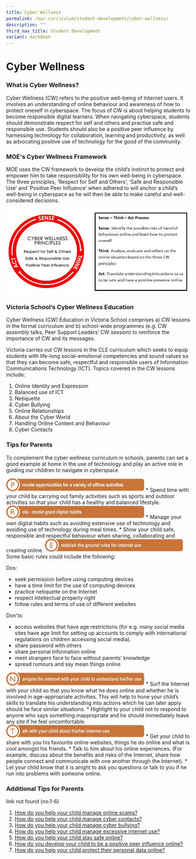 ```yaml
---
title: Cyber Wellness
permalink: /our-curriculum/student-development/cyber-wellness/
description: ""
third_nav_title: Student Development
variant: markdown
---
```

# **Cyber Wellness**

### What is Cyber Wellness?

Cyber Wellness (CW) refers to the positive well-being of Internet users. It involves an understanding of online behaviour and awareness of how to protect oneself in cyberspace. The focus of CW is about helping students to become responsible digital learners. When navigating cyberspace, students should demonstrate respect for self and others and practise safe and responsible use. Students should also be a positive peer influence by harnessing technology for collaboration, learning and productivity, as well as advocating positive use of technology for the good of the community.

### MOE's Cyber Wellness Framework

MOE uses the CW framework to develop the child’s instinct to protect and empower him to take responsibility for his own well-being in cyberspace. The three principles, ‘Respect for Self and Others’, ‘Safe and Responsible Use’ and ‘Positive Peer Influence’ when adhered to will anchor a child’s well-being in cyberspace as he will then be able to make careful and well-considered decisions.

![](/images/Cyber-Wellness-Principles.png)

### Victoria School’s Cyber Wellness Education

Cyber Wellness (CW) Education in Victoria School comprises a) CW lessons in the formal curriculum and b) school-wide programmes (e.g. CW assembly talks, Peer Support Leaders’ CW session) to reinforce the importance of CW and its messages.

Victoria carries out CW lessons in the CLE curriculum which seeks to equip students with life-long social-emotional competencies and sound values so that they can become safe, respectful and responsible users of Information Communications Technology (ICT). Topics covered in the CW lessons include:

1.  Online Identity and Expression
2.  Balanced use of ICT
3.  Netiquette
4.  Cyber Bullying
5.  Online Relationships
6.  About the Cyber World
7.  Handling Online Content and Behaviour
8.  Cyber Contacts


### Tips for Parents

To complement the cyber wellness curriculum in schools, parents can set a good example at home in the use of technology and play an active role in guiding our children to navigate in cyberspace


<img src="/images/P-1.jpg" style="width:75%">
*   Spend time with your child by carrying out family activities such as sports and outdoor activities so that your child has a healthy and balanced lifestyle.

<img src="/images/R-1.jpg" style="width:75%">
*   Manage your own digital habits such as avoiding extensive use of technology and avoiding use of technology during meal times.
*   Show your child safe, responsible and respectful behaviour when sharing, collaborating and creating online.

<img src="/images/E-1.jpg" style="width:75%">
Some basic rules could include the following:

Dos:

*   seek permission before using computing devices
*   have a time limit for the use of computing devices
*   practice netiquette on the Internet
*   respect intellectual property right
*   follow rules and terms of use of different websites

Don'ts:

*   access websites that have age restrictions (for e.g. many social media sites have age limit for setting up accounts to comply with international regulations on children accessing social media).
*   share password with others
*   share personal information online
*   meet strangers face to face without parents’ knowledge
*   spread rumours and say mean things online

<img src="/images/N-1.jpg" style="width:75%">
*   Surf the Internet with your child so that you know what he does online and whether he is involved in age-appropriate activities. This will help to hone your child’s skills to translate his understanding into actions which he can later apply should he face similar situations.
*   Highlight to your child not to respond to anyone who says something inappropriate and he should immediately leave any site if he feel uncomfortable.

<img src="/images/T-1.jpg" style="width:75%">
*   Get your child to share with you his favourite online websites, things he do online and what is cool amongst his friends.
*   Talk to him about his online experiences. (For example, discuss about the benefits and risks of the Internet, share how people connect and communicate with one another through the Internet).
*   Let your child know that it is alright to ask you questions or talk to you if he run into problems with someone online.

### Additional Tips for Parents

link not found (no.1-6) 

1.  [How do you help your child manage online scams?](https://ictconnection.moe.edu.sg/ictconnection/slot/u200/Cyber%20Wellness/CW%20Connect/4%20Tip%20sheet%20for%20Parents-1.jpg)
2.  [How do you help your child manage cyber contacts?](https://ictconnection.moe.edu.sg/ictconnection/slot/u200/Cyber%20Wellness/CW%20Connect/Cyber%20Contacts%20Tip%20Sheet-1.jpg)
3.  [How do you help your child manage cyber bullying?](https://ictconnection.moe.edu.sg/ictconnection/slot/u200/Cyber%20Wellness/CW%20Connect/4%20Tip%20Sheet%20on%20Cyber%20Bullying-1.png)
4.  [How do you help your child manage excessive internet use?](https://ictconnection.moe.edu.sg/ictconnection/slot/u200/Cyber%20Wellness/CW%20Connect/May%202017/4%20Tip%20sheet%20for%20Parents-Excessive%20Internet%20Use%20(Single%20Page)-1.png)
5.  [How do you help your child stay safe online?](https://ictconnection.moe.edu.sg/ictconnection/slot/u200/Cyber%20Wellness/CW%20Connect/Oct%202017/Sec/4%20Tip%20Sheet%20for%20Parents%20T4%202017-1.png)
6.  [How do you develop your child to be a positive peer influence online?](https://ictconnection.moe.edu.sg/ictconnection/slot/u200/Cyber%20Wellness/CW%20Connect/Feb%202018/3B%202018%20T1%20Parents%20Tip%20Sheet_pdf-1.png)
7.  [How do you help your child protect their personal data online?](/files/3B-2018-Connect-T4-Parents-Tip-Sheet.pdf)